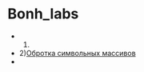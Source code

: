 # Bonh_labs
+ 1)
+ 2)[Обротка символьных массивов](https://github.com/TheZnat/Bonh_labs/blob/master/labs2.cpp "Push me")
+ 
